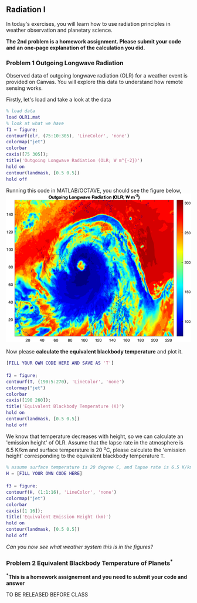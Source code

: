 ## Radiation I

In today's exercises, you will learn how to use radiation principles in weather observation and planetary science. 

**The 2nd problem is a homework assignment. Please submit your code and an one-page explanation of the calculation you did.**

### Problem 1 Outgoing Longwave Radiation

Observed data of outgoing longwave radiation (OLR) for a weather event is provided on Canvas. You will explore this data to understand how remote sensing works.

Firstly, let's load and take a look at the data
```matlab
% load data 
load OLR1.mat 
% look at what we have 
f1 = figure;
contourf(olr, (75:10:305), 'LineColor', 'none')
colormap("jet")
colorbar
caxis([75 305]);
title('Outgoing Longwave Radiation (OLR; W m^{-2})')
hold on
contour(landmask, [0.5 0.5]) 
hold off
```
Running this code in MATLAB/OCTAVE, you should see the figure below,
![OLR](OLR1.png)

Now please **calculate the equivalent blackbody temperature** and plot it.
```matlab
[FILL YOUR OWN CODE HERE AND SAVE AS 'T']

f2 = figure;
contourf(T, (190:5:270), 'LineColor', 'none')
colormap("jet")
colorbar
caxis([190 260]);
title('Equivalent Blackbody Temperature (K)')
hold on
contour(landmask, [0.5 0.5]) 
hold off
```

We know that temperature decreases with height, so we can calculate an 'emission height' of OLR. Assume that the lapse rate in the atmosphere is 6.5 K/km and surface temperature is 20 <sup>o</sup>C, please calculate the 'emission height' corresponding to the equivalent blackbody temperature `T`. 
```matlab
% assume surface temperature is 20 degree C, and lapse rate is 6.5 K/km
H = [FILL YOUR OWN CODE HERE]

f3 = figure;
contourf(H, (1:1:16), 'LineColor', 'none')
colormap("jet")
colorbar
caxis([1 16]);
title('Equivalent Emission Height (km)')
hold on
contour(landmask, [0.5 0.5]) 
hold off
```

_Can you now see what weather system this is in the figures?_

### Problem 2 Equivalent Blackbody Temperature of Planets<sup>*</sup>

**<sup>*</sup>This is a homework assignement and you need to submit your code and answer**

TO BE RELEASED BEFORE CLASS

<!-- Given the data in the table below, please calculate flux density of solar radiation at the top of the atmosphere of those planets _F<sub>s</sub>_, and their equivalent blackbody temperature, _T<sub>e</sub>_.

| Planet        | Distance from Sun | F<sub>s</sub> (W m<sup>-2</sup>)  | Albedo | T<sub>e</sub> |
|:------------- |:-------------:|:------:|:-----:|:-----:|
| Mercury       | 0.39 | ? | 0.06 | ? |
| Venus         | 0.72 | ? | 0.78 | ? |
| Earth         | 1.00 | 1368 | 0.30 | ? |
| Mars          | 1.52 | ? | 0.17 | ? |
| Jupiter       | 5.18 | ? | 0.45 | ? |

Here the distance is expressed in _astronomical units_, which are multiples of Earth-Sun distance. -->

